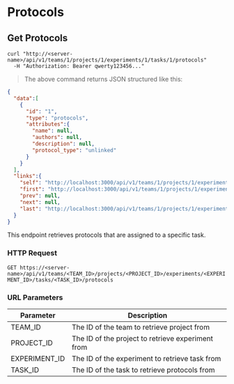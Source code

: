 # Protocols

## Get Protocols

```shell
curl "http://<server-name>/api/v1/teams/1/projects/1/experiments/1/tasks/1/protocols"
  -H "Authorization: Bearer qwerty123456..."
```
> The above command returns JSON structured like this:

```json
{
  "data":[
    {
      "id": "1",
      "type": "protocols",
      "attributes":{
        "name": null,
        "authors": null,
        "description": null,
        "protocol_type": "unlinked"
      }
    }
  ],
  "links":{
    "self": "http://localhost:3000/api/v1/teams/1/projects/1/experiments/1/tasks/1/protocols?page%5Bnumber%5D=1&page%5Bsize%5D=10",
    "first": "http://localhost:3000/api/v1/teams/1/projects/1/experiments/1/tasks/1/protocols?page%5Bnumber%5D=1&page%5Bsize%5D=10",
    "prev": null,
    "next": null,
    "last": "http://localhost:3000/api/v1/teams/1/projects/1/experiments/1/tasks/1/protocols?page%5Bnumber%5D=1&page%5Bsize%5D=10"
  }
}
```

This endpoint retrieves protocols that are assigned to a specific task.

### HTTP Request

`GET https://<server-name>/api/v1/teams/<TEAM_ID>/projects/<PROJECT_ID>/experiments/<EXPERIMENT_ID>/tasks/<TASK_ID>/protocols`

### URL Parameters

Parameter | Description
--------- | -----------
TEAM_ID | The ID of the team to retrieve project from
PROJECT_ID | The ID of the project to retrieve experiment from
EXPERIMENT_ID | The ID of the experiment to retrieve task from
TASK_ID | The ID of the task to retrieve protocols from
